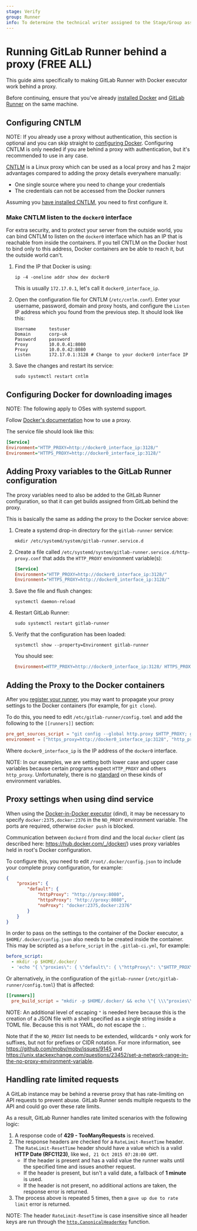```yaml
---
stage: Verify
group: Runner
info: To determine the technical writer assigned to the Stage/Group associated with this page, see https://about.gitlab.com/handbook/product/ux/technical-writing/#assignments
---
```


# Running GitLab Runner behind a proxy **(FREE ALL)**

This guide aims specifically to making GitLab Runner with Docker executor work behind a proxy.

Before continuing, ensure that you've already
[installed Docker](https://docs.docker.com/get-docker/) and
[GitLab Runner](../install/index.md) on the same machine.

## Configuring CNTLM

NOTE:
If you already use a proxy without authentication, this section is optional and
you can skip straight to [configuring Docker](#configuring-docker-for-downloading-images).
Configuring CNTLM is only needed if you are behind a proxy with authentication,
but it's recommended to use in any case.

[CNTLM](https://github.com/Evengard/cntlm) is a Linux proxy which can be used
as a local proxy and has 2 major advantages compared to adding the proxy details
everywhere manually:

- One single source where you need to change your credentials
- The credentials can not be accessed from the Docker runners

Assuming you [have installed CNTLM](https://www.howtoforge.com/linux-ntlm-authentication-proxy-isa-server-with-cntlm),
you need to first configure it.

### Make CNTLM listen to the `docker0` interface

For extra security, and to protect your server from the outside world, you can
bind CNTLM to listen on the `docker0` interface which has an IP that is reachable
from inside the containers. If you tell CNTLM on the Docker host to bind only
to this address, Docker containers are be able to reach it, but the outside
world can't.

1. Find the IP that Docker is using:

   ```shell
   ip -4 -oneline addr show dev docker0
   ```

   This is usually `172.17.0.1`, let's call it `docker0_interface_ip`.

1. Open the configuration file for CNTLM (`/etc/cntlm.conf`). Enter your username,
   password, domain and proxy hosts, and configure the `Listen` IP address
   which you found from the previous step. It should look like this:

   ```plaintext
   Username     testuser
   Domain       corp-uk
   Password     password
   Proxy        10.0.0.41:8080
   Proxy        10.0.0.42:8080
   Listen       172.17.0.1:3128 # Change to your docker0 interface IP
   ```

1. Save the changes and restart its service:

   ```shell
   sudo systemctl restart cntlm
   ```

## Configuring Docker for downloading images

NOTE:
The following apply to OSes with systemd support.

Follow [Docker's documentation](https://docs.docker.com/config/daemon/systemd/#httphttps-proxy)
how to use a proxy.

The service file should look like this:

```ini
[Service]
Environment="HTTP_PROXY=http://docker0_interface_ip:3128/"
Environment="HTTPS_PROXY=http://docker0_interface_ip:3128/"
```

## Adding Proxy variables to the GitLab Runner configuration

The proxy variables need to also be added to the GitLab Runner configuration, so that it can
get builds assigned from GitLab behind the proxy.

This is basically the same as adding the proxy to the Docker service above:

1. Create a systemd drop-in directory for the `gitlab-runner` service:

   ```shell
   mkdir /etc/systemd/system/gitlab-runner.service.d
   ```

1. Create a file called `/etc/systemd/system/gitlab-runner.service.d/http-proxy.conf`
   that adds the `HTTP_PROXY` environment variable(s):

   ```ini
   [Service]
   Environment="HTTP_PROXY=http://docker0_interface_ip:3128/"
   Environment="HTTPS_PROXY=http://docker0_interface_ip:3128/"
   ```

1. Save the file and flush changes:

   ```shell
   systemctl daemon-reload
   ```

1. Restart GitLab Runner:

   ```shell
   sudo systemctl restart gitlab-runner
   ```

1. Verify that the configuration has been loaded:

   ```shell
   systemctl show --property=Environment gitlab-runner
   ```

   You should see:

   ```ini
   Environment=HTTP_PROXY=http://docker0_interface_ip:3128/ HTTPS_PROXY=http://docker0_interface_ip:3128/
   ```

## Adding the Proxy to the Docker containers

After you [register your runner](../register/index.md), you may want to
propagate your proxy settings to the Docker containers (for example, for `git clone`).

To do this, you need to edit `/etc/gitlab-runner/config.toml` and add the
following to the `[[runners]]` section:

```toml
pre_get_sources_script = "git config --global http.proxy $HTTP_PROXY; git config --global https.proxy $HTTPS_PROXY"
environment = ["https_proxy=http://docker0_interface_ip:3128", "http_proxy=http://docker0_interface_ip:3128", "HTTPS_PROXY=docker0_interface_ip:3128", "HTTP_PROXY=docker0_interface_ip:3128"]
```

Where `docker0_interface_ip` is the IP address of the `docker0` interface.

NOTE:
In our examples, we are setting both lower case and upper case variables
because certain programs expect `HTTP_PROXY` and others `http_proxy`.
Unfortunately, there is no
[standard](https://unix.stackexchange.com/questions/212894/whats-the-right-format-for-the-http-proxy-environment-variable-caps-or-no-ca#212972)
on these kinds of environment variables.

## Proxy settings when using dind service

When using the [Docker-in-Docker executor](https://docs.gitlab.com/ee/ci/docker/using_docker_build.html#use-docker-in-docker-executor) (dind),
it may be necessary to specify `docker:2375,docker:2376` in the `NO_PROXY` environment variable. The ports are required, otherwise `docker push` is blocked.

Communication between `dockerd` from dind and the local `docker` client (as described here: <https://hub.docker.com/_/docker/>)
uses proxy variables held in root's Docker configuration.

To configure this, you need to edit `/root/.docker/config.json` to include your complete proxy configuration, for example:

```json
{
    "proxies": {
        "default": {
            "httpProxy": "http://proxy:8080",
            "httpsProxy": "http://proxy:8080",
            "noProxy": "docker:2375,docker:2376"
        }
    }
}
```

In order to pass on the settings to the container of the Docker executor, a `$HOME/.docker/config.json` also needs to be created inside the container. This may be scripted as a `before_script` in the `.gitlab-ci.yml`, for example:

```yaml
before_script:
  - mkdir -p $HOME/.docker/
  - 'echo "{ \"proxies\": { \"default\": { \"httpProxy\": \"$HTTP_PROXY\", \"httpsProxy\": \"$HTTPS_PROXY\", \"noProxy\": \"$NO_PROXY\" } } }" > $HOME/.docker/config.json'
```

Or alternatively, in the configuration of the `gitlab-runner` (`/etc/gitlab-runner/config.toml`) that is affected:

```toml
[[runners]]
  pre_build_script = "mkdir -p $HOME/.docker/ && echo \"{ \\\"proxies\\\": { \\\"default\\\": { \\\"httpProxy\\\": \\\"$HTTP_PROXY\\\", \\\"httpsProxy\\\": \\\"$HTTPS_PROXY\\\", \\\"noProxy\\\": \\\"$NO_PROXY\\\" } } }\" > $HOME/.docker/config.json"
```

NOTE:
An additional level of escaping `"` is needed here because this is the creation of a
JSON file with a shell specified as a single string inside a TOML file.
Because this is not YAML, do not escape the `:`.

Note that if the `NO_PROXY` list needs to be extended, wildcards `*` only work for suffixes,
but not for prefixes or CIDR notation.
For more information, see
<https://github.com/moby/moby/issues/9145>
and
<https://unix.stackexchange.com/questions/23452/set-a-network-range-in-the-no-proxy-environment-variable>.

## Handling rate limited requests

A GitLab instance may be behind a reverse proxy that has rate-limiting on API requests
to prevent abuse. GitLab Runner sends multiple requests to the API and could go over these
rate limits.

As a result, GitLab Runner handles rate limited scenarios with the following logic:

1. A response code of **429 - TooManyRequests** is received.
1. The response headers are checked for a `RateLimit-ResetTime` header. The `RateLimit-ResetTime` header should have a value which is a valid **HTTP Date (RFC1123)**, like `Wed, 21 Oct 2015 07:28:00 GMT`.
   - If the header is present and has a valid value the runner waits until the specified time and issues another request.
   - If the header is present, but isn't a valid date, a fallback of **1 minute** is used.
   - If the header is not present, no additional actions are taken, the response error is returned.
1. The process above is repeated 5 times, then a `gave up due to rate limit` error is returned.

NOTE:
The header `RateLimit-ResetTime` is case insensitive since all header keys are run
through the [`http.CanonicalHeaderKey`](https://pkg.go.dev/net/http#CanonicalHeaderKey) function.

